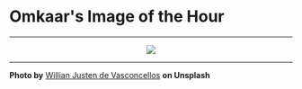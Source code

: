 # Omkaar's Image of the Hour

---

<div align="center">

<a href="https://unsplash.com/photos/sunset-shines-through-the-manhattan-bridge-gPaakkcpSFI">
  <img src="https://images.unsplash.com/photo-1754404053324-8f910c2b7e2d?crop=entropy&cs=tinysrgb&fit=max&fm=jpg&ixid=M3w3NjA2Nzh8MHwxfHJhbmRvbXx8fHx8fHx8fDE3NTUxNzY0MDB8&ixlib=rb-4.1.0&q=80&w=1080" style="max-width:100%; height:auto;">
</a>



</div>

---

**Photo by** [Willian Justen de Vasconcellos](https://unsplash.com/@willianjusten) **on Unsplash**
